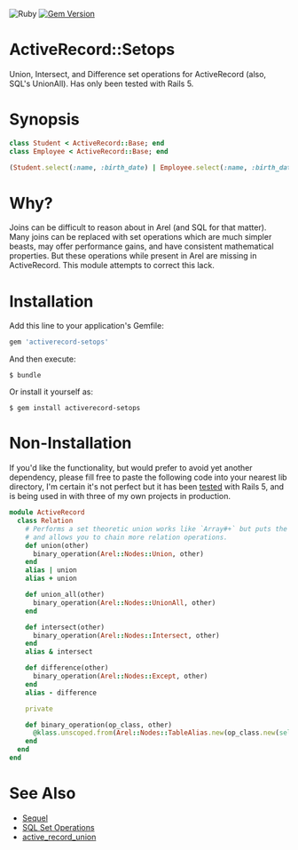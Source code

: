 ![Ruby](https://github.com/delonnewman/activerecord-setops/workflows/Ruby/badge.svg)
[![Gem Version](https://badge.fury.io/rb/activerecord-setops.svg)](https://badge.fury.io/rb/activerecord-setops)

# ActiveRecord::Setops

Union, Intersect, and Difference set operations for ActiveRecord (also, SQL's UnionAll).
Has only been tested with Rails 5.

# Synopsis

```ruby
class Student < ActiveRecord::Base; end
class Employee < ActiveRecord::Base; end

(Student.select(:name, :birth_date) | Employee.select(:name, :birth_date)).where("name like John%")
```

# Why?

Joins can be difficult to reason about in Arel (and SQL for that matter). Many joins can be replaced
with set operations which are much simpler beasts, may offer performance gains, and have consistent
mathematical properties. But these operations while present in Arel are missing in ActiveRecord. This
module attempts to correct this lack.

# Installation

Add this line to your application's Gemfile:

```ruby
gem 'activerecord-setops'
```

And then execute:

    $ bundle

Or install it yourself as:

    $ gem install activerecord-setops

# Non-Installation

If you'd like the functionality, but would prefer to avoid yet another dependency, please fill free to paste the following code into your nearest lib directory, I'm certain it's not perfect but it has been [tested](spec/active_record/setops_spec.rb) with Rails 5, and is being used in with three of my own projects in production.

```ruby
module ActiveRecord
  class Relation
    # Performs a set theoretic union works like `Array#+` but puts the load on the database
    # and allows you to chain more relation operations.
    def union(other)
      binary_operation(Arel::Nodes::Union, other)
    end
    alias | union
    alias + union

    def union_all(other)
      binary_operation(Arel::Nodes::UnionAll, other)
    end

    def intersect(other)
      binary_operation(Arel::Nodes::Intersect, other)
    end
    alias & intersect

    def difference(other)
      binary_operation(Arel::Nodes::Except, other)
    end
    alias - difference

    private

    def binary_operation(op_class, other)
      @klass.unscoped.from(Arel::Nodes::TableAlias.new(op_class.new(self.arel.ast, other.arel.ast), @klass.arel_table.name))
    end
  end
end
```

# See Also

- [Sequel](http://sequel.jeremyevans.net)
- [SQL Set Operations](https://en.wikipedia.org/wiki/Set_operations_(SQL))
- [active_record_union](https://github.com/brianhempel/active_record_union)
